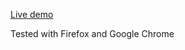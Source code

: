 [Live demo](http://sabof.github.io/require-backbone-bootstrap-demo)

Tested with Firefox and Google Chrome
